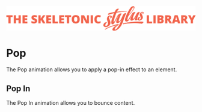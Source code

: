 ![Banner representing the Skeletonic Stylus Library](../assets/skeletonic-stylus-header.svg)

# Pop

The Pop animation allows you to apply a pop-in effect to an element.

## Pop In

The Pop In animation allows you to bounce content.

